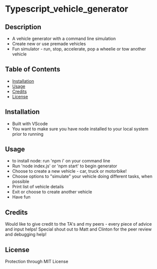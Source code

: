 # Typescript_vehicle_generator

## Description

- A vehicle generator with a command line simulation 
- Create new or use premade vehicles 
- Fun simulator - run, stop, accelerate, pop a wheelie or tow another vehicle

## Table of Contents

- [Installation](#installation)
- [Usage](#usage)
- [Credits](#credits)
- [License](#license)

## Installation

- Built with VScode 
- You want to make sure you have node installed to your local system prior to running

## Usage

- to install node: run 'npm i' on your command line 
- Run 'node index.js' or 'npm start' to begin generator
- Choose to create a new vehicle - car, truck or motorbike! 
- Choose options to "simulate" your vehicle doing different tasks, when possible 
- Print list of vehicle details 
- Exit or choose to create another vehicle
- Have fun
  

## Credits

Would like to give credit to the TA's and my peers - every piece of advice and input helps! 
Special shout out to Matt and Clinton for the peer review and debugging help! 

## License

Protection through MIT License 